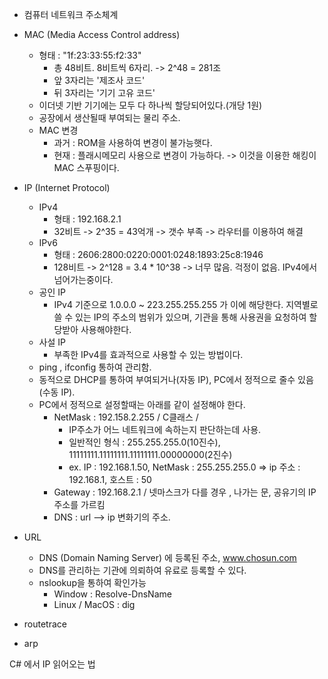 * 컴퓨터 네트워크 주소체계

* MAC (Media Access Control address)
   * 형태 : "1f:23:33:55:f2:33" 
        * 총 48비트. 8비트씩 6자리. -> 2^48 = 281조
        * 앞 3자리는 '제조사 코드'
        * 뒤 3자리는 '기기 고유 코드' 
   * 이더넷 기반 기기에는 모두 다 하나씩 할당되어있다.(개당 1원)
   * 공장에서 생산될때 부여되는 물리 주소. 
   * MAC 변경
        * 과거 : ROM을 사용하여 변경이 불가능햇다.
        * 현재 : 플래시메모리 사용으로 변경이 가능하다. -> 이것을 이용한 해킹이 MAC 스푸핑이다.
* IP (Internet Protocol)
    * IPv4 
        * 형태 : 192.168.2.1
        * 32비트 -> 2^35 = 43억개 -> 갯수 부족 -> 라우터를 이용하여 해결
    * IPv6 
        * 형태 : 2606:2800:0220:0001:0248:1893:25c8:1946
        * 128비트 -> 2^128 = 3.4 * 10^38 -> 너무 많음. 걱정이 없음. IPv4에서 넘어가는중이다.
    * 공인 IP
        * IPv4 기준으로 1.0.0.0 ~ 223.255.255.255 가 이에 해당한다. 지역별로 쓸 수 있는 IP의 주소의 범위가 있으며, 기관을 통해 사용권을 요청하여 할당받아 사용해야한다.
    * 사설 IP
        * 부족한 IPv4를 효과적으로 사용할 수 있는 방법이다. 
    * ping , ifconfig 통하여 관리함.
    * 동적으로 DHCP를 통하여 부여되거나(자동 IP), PC에서 정적으로 줄수 있음(수동 IP).
    * PC에서 정적으로 설정할때는 아래를 같이 설정해야 한다.
        * NetMask : 192.158.2.255 / C클래스 / 
            * IP주소가 어느 네트워크에 속하는지 판단하는데 사용.
            * 일반적인 형식 : 255.255.255.0(10진수), 11111111.11111111.11111111.00000000(2진수)
            * ex. IP : 192.168.1.50, NetMask : 255.255.255.0 => ip 주소 : 192.168.1, 호스트 : 50
        * Gateway :  192.168.2.1 / 넷마스크가 다를 경우 , 나가는 문,  공유기의 IP 주소를 가르킴
        * DNS : url --> ip 변화기의 주소.
* URL 
    * DNS (Domain Naming Server) 에 등록된 주소, www.chosun.com
    * DNS를 관리하는 기관에 의뢰하여 유료로 등록할 수 있다.
    * nslookup을 통하여 확인가능
        * Window : Resolve-DnsName
        * Linux / MacOS : dig

* routetrace
* arp 

C# 에서 IP 읽어오는 법
